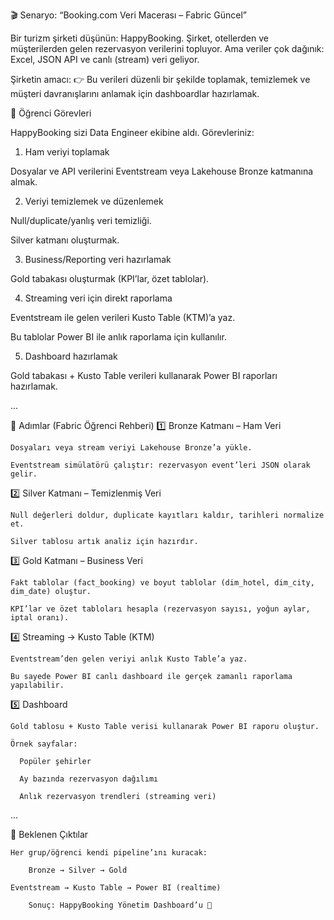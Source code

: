 🎬 Senaryo: “Booking.com Veri Macerası – Fabric Güncel”

Bir turizm şirketi düşünün: HappyBooking.
Şirket, otellerden ve müşterilerden gelen rezervasyon verilerini topluyor. Ama veriler çok dağınık: Excel, JSON API ve canlı (stream) veri geliyor.

Şirketin amacı:
👉 Bu verileri düzenli bir şekilde toplamak, temizlemek ve müşteri davranışlarını anlamak için dashboardlar hazırlamak.

🎯 Öğrenci Görevleri

HappyBooking sizi Data Engineer ekibine aldı. Görevleriniz:

1. Ham veriyi toplamak

  Dosyalar ve API verilerini Eventstream veya Lakehouse Bronze katmanına almak.

2. Veriyi temizlemek ve düzenlemek

  Null/duplicate/yanlış veri temizliği.

  Silver katmanı oluşturmak.

3. Business/Reporting veri hazırlamak

  Gold tabakası oluşturmak (KPI’lar, özet tablolar).

4. Streaming veri için direkt raporlama

  Eventstream ile gelen verileri Kusto Table (KTM)’a yaz.

  Bu tablolar Power BI ile anlık raporlama için kullanılır.

5. Dashboard hazırlamak

  Gold tabakası + Kusto Table verileri kullanarak Power BI raporları hazırlamak.

...

🔄 Adımlar (Fabric Öğrenci Rehberi)
1️⃣ Bronze Katmanı – Ham Veri

    Dosyaları veya stream veriyi Lakehouse Bronze’a yükle.

    Eventstream simülatörü çalıştır: rezervasyon event’leri JSON olarak gelir.

2️⃣ Silver Katmanı – Temizlenmiş Veri

    Null değerleri doldur, duplicate kayıtları kaldır, tarihleri normalize et.

    Silver tablosu artık analiz için hazırdır.

3️⃣ Gold Katmanı – Business Veri

    Fakt tablolar (fact_booking) ve boyut tablolar (dim_hotel, dim_city, dim_date) oluştur.
    
    KPI’lar ve özet tabloları hesapla (rezervasyon sayısı, yoğun aylar, iptal oranı).

4️⃣ Streaming → Kusto Table (KTM)

    Eventstream’den gelen veriyi anlık Kusto Table’a yaz.
    
    Bu sayede Power BI canlı dashboard ile gerçek zamanlı raporlama yapılabilir.

5️⃣ Dashboard

    Gold tablosu + Kusto Table verisi kullanarak Power BI raporu oluştur.
    
    Örnek sayfalar:
    
      Popüler şehirler
      
      Ay bazında rezervasyon dağılımı
      
      Anlık rezervasyon trendleri (streaming veri)

...

🧩 Beklenen Çıktılar

    Her grup/öğrenci kendi pipeline’ını kuracak:
    
        Bronze → Silver → Gold
    
    Eventstream → Kusto Table → Power BI (realtime)
    
        Sonuç: HappyBooking Yönetim Dashboard’u 🎉


